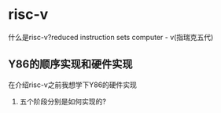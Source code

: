 # risc-v
什么是risc-v?reduced instruction sets computer - v(指瑞克五代)

## Y86的顺序实现和硬件实现
在介绍risc-v之前我想学下Y86的硬件实现
1. 五个阶段分别是如何实现的?
